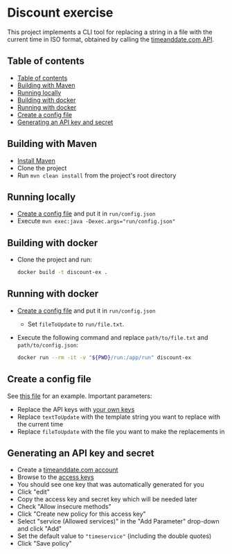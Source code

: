 # Discount exercise

This project implements a CLI tool for replacing a string in a file with the current time in ISO format, obtained by calling the [timeanddate.com API](https://dev.timeanddate.com/).

## Table of contents

- [Table of contents](#table-of-contents)
- [Building with Maven](#building-with-maven)
- [Running locally](#running-locally)
- [Building with docker](#building-with-docker)
- [Running with docker](#running-with-docker)
- [Create a config file](#create-a-config-file)
- [Generating an API key and secret](#generating-an-api-key-and-secret)

## Building with Maven

- [Install Maven](https://maven.apache.org/install.html)
- Clone the project
- Run `mvn clean install` from the project's root directory

## Running locally

- [Create a config file](#create-a-config-file) and put it in `run/config.json`
- Execute `mvn exec:java -Dexec.args="run/config.json"`

## Building with docker

- Clone the project and run:

  ```sh
  docker build -t discount-ex .
  ```

## Running with docker

- [Create a config file](#create-a-config-file) and put it in `run/config.json`
  - Set `fileToUpdate` to `run/file.txt`.
- Execute the following command and replace `path/to/file.txt` and `path/to/config.json`:

  ```sh
  docker run --rm -it -v "${PWD}/run:/app/run" discount-ex
  ```

## Create a config file

See [this file](./config_example.json) for an example. Important parameters:
- Replace the API keys with [your own keys](#generating-an-api-key-and-secret)
- Replace `textToUpdate` with the template string you want to replace with the current time
- Replace `fileToUpdate` with the file you want to make the replacements in

## Generating an API key and secret

- Create a [timeanddate.com account](https://dev.timeanddate.com/account)
- Browse to the [access keys](https://dev.timeanddate.com/account/accesskey)
- You should see one key that was automatically generated for you 
- Click "edit"
- Copy the access key and secret key which will be needed later
- Check "Allow insecure methods"
- Click "Create new policy for this access key"
- Select "service (Allowed services)" in the "Add Parameter" drop-down and click "Add"
- Set the default value to `"timeservice"` (including the double quotes)
- Click "Save policy"
